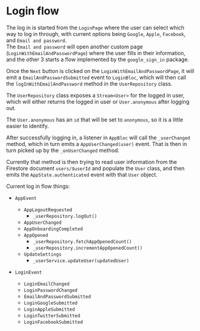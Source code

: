 

# Login flow

The log in is started from the `LoginPage` where the user can select which way to log in through, with current options being `Google`, `Apple`,  `Facebook`, and `Email and password`.  
The `Email and password` will open another custom page (`LoginWithEmailAndPasswordPage`) where the user fills in their information, and the other 3 starts a flow implemented by the `google_sign_in` package.


Once the `Next` button is clicked on the `LoginWithEmailAndPasswordPage`, it will emit a `EmailAndPasswordSubmitted` event to `LoginBloc`, which will then call the `logInWithEmailAndPassword` method in the `UserRepository` class.

The `UserRepository` class exposes a `Stream<User>` for the logged in user, which will either returns the logged in user or `User.anonymous` after logging out.

The `User.anonymous` has an `id` that will be set to `anonymous`, so it is a little easier to identify.


After successfully logging in, a listener in `AppBloc` will call the `_userChanged` method, which in turn emits 
a `AppUserChanged(user)` event. That is then in turn picked up by the `_onUserChanged` method.

Currently that method is then trying to read user information from the Firestore document `users/$userId` 
and populate the `User` class, and then emits the `AppState.authenticated` event with that `User` object.



Current log in flow things: 

* `AppEvent`
  * `AppLogoutRequested`
    * `_userRepository.logOut()`
  * `AppUserChanged`
  * `AppOnboardingCompleted`
  * `AppOpened`
    * `_userRepository.fetchAppOpenedCount()`
    * `_userRepository.incrementAppOpenedCount()`
  * `UpdateSettings`
    * `_userService.updateUser(updatedUser)`

* `LoginEvent`
  * `LoginEmailChanged`
  * `LoginPasswordChanged`
  * `EmailAndPasswordSubmitted`
  * `LoginGoogleSubmitted`
  * `LoginAppleSubmitted`
  * `LoginTwitterSubmitted`
  * `LoginFacebookSubmitted`

